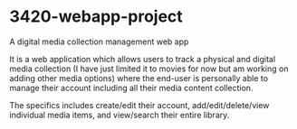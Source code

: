 # 3420-webapp-project
A digital media collection management web app

It is a web application which allows users to track a physical and digital media collection
(I have just limited it to movies for now but am working on adding other media options) where the end-user is personally able to manage their account including all their media content collection.

The specifics includes create/edit their account, add/edit/delete/view individual media items, and view/search their entire library.
